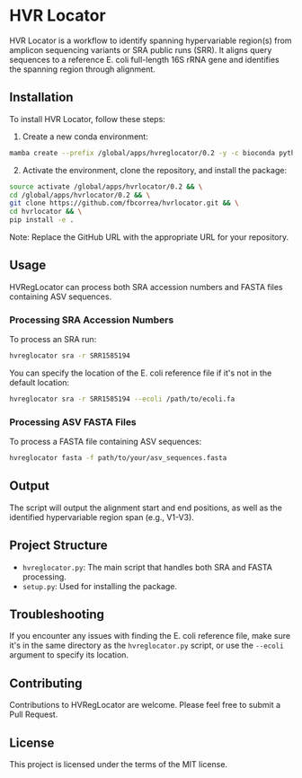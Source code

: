 # HVR Locator

HVR Locator is a workflow to identify spanning hypervariable region(s) from amplicon sequencing variants or SRA public runs (SRR). It aligns query sequences to a reference E. coli full-length 16S rRNA gene and identifies the spanning region through alignment.

## Installation

To install HVR Locator, follow these steps:

1. Create a new conda environment:

```bash
mamba create --prefix /global/apps/hvreglocator/0.2 -y -c bioconda python=3.9 sra-tools mafft fastp biopython numpy scipy
```

2. Activate the environment, clone the repository, and install the package:

```bash
source activate /global/apps/hvrlocator/0.2 && \
cd /global/apps/hvrlocator/0.2 && \
git clone https://github.com/fbcorrea/hvrlocator.git && \
cd hvrlocator && \
pip install -e .
```

Note: Replace the GitHub URL with the appropriate URL for your repository.

## Usage

HVRegLocator can process both SRA accession numbers and FASTA files containing ASV sequences.

### Processing SRA Accession Numbers

To process an SRA run:

```bash
hvreglocator sra -r SRR1585194
```

You can specify the location of the E. coli reference file if it's not in the default location:

```bash
hvreglocator sra -r SRR1585194 --ecoli /path/to/ecoli.fa
```

### Processing ASV FASTA Files

To process a FASTA file containing ASV sequences:

```bash
hvreglocator fasta -f path/to/your/asv_sequences.fasta
```

## Output

The script will output the alignment start and end positions, as well as the identified hypervariable region span (e.g., V1-V3).

## Project Structure

- `hvreglocator.py`: The main script that handles both SRA and FASTA processing.
- `setup.py`: Used for installing the package.

## Troubleshooting

If you encounter any issues with finding the E. coli reference file, make sure it's in the same directory as the `hvreglocator.py` script, or use the `--ecoli` argument to specify its location.

## Contributing

Contributions to HVRegLocator are welcome. Please feel free to submit a Pull Request.

## License

This project is licensed under the terms of the MIT license.
